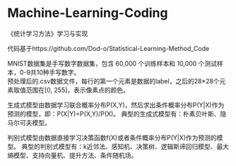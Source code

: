 # Machine-Learning-Coding
《统计学习方法》学习与实现

代码基于https://github.com/Dod-o/Statistical-Learning-Method_Code

MNIST数据集是手写数字数据集，包含 60,000 个训练样本和 10,000 个测试样本，0-9共10种手写数字。  
预处理后的.csv数据文件，每行的第一个元素是数据的label，之后的28\*28个元素取值范围在\[0, 255\]，表示像素点的颜色。

生成式模型由数据学习联合概率分布P(X,Y)，然后求出条件概率分布P(Y|X)作为预测的模型，即：P(X|Y)=P(X,Y)/P(X)。
典型的生成式模型有：朴素贝叶斯、隐马尔可夫模型。

判别式模型由数据直接学习决策函数f(X)或者条件概率分布P(Y|X)作为预测的模型。
典型的判别式模型有：k近邻法、感知机、决策树、逻辑斯谛回归模型、最大熵模型、支持向量机、提升方法、条件随机场。
